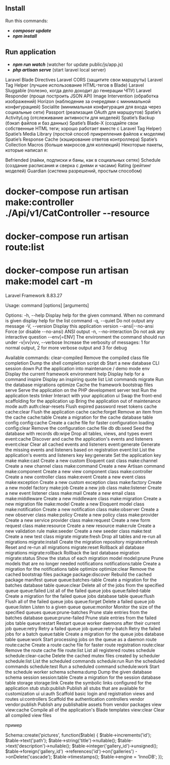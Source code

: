 ## Install

Run this commands:

- <b><i>composer update</i></b>
- <b><i>npm install</i></b>

## Run application

- <b><i>npm run watch</i></b> (watcher for update public/js/app.js)
- <b><i>php artisan serve</i></b>  (start laravel local server)






Laravel Blade Directives
Laravel CORS (защитите свои маршруты)
Laravel Tag Helper (лучшее использование HTML-тегов в Blade)
Laravel Sluggable (полезно, когда дело доходит до генерации ЧПУ)
Laravel Responder (проще построить JSON API)
Image Intervention (обработка изображений)
Horizon (наблюдение за очередями с минимальной конфигурацией)
Socialite (минимальная конфигурация для входа через социальные сети)
Passport (реализация OAuth для маршрутов)
Spatie’s ActivityLog (отслеживание активности для моделей)
Spatie’s Backup (бэкап файлов и баз данных)
Spatie’s Blade-X (создайте свои собственные HTML теги; хорошо работает вместе с Laravel Tag Helper)
Spatie’s Media Library (простой способ прикрепления файлов к моделям)
Spatie’s Response Cache (кэширование ответов контроллера)
Spatie’s Collection Macros (больше макросов для коллекций)
Некоторые пакеты, которые написал я:

Befriended (лайки, подписки и баны, как в социальных сетях)
Schedule (создание расписания и сверка с днями и часами)
Rating (рейтинг моделей)
Guardian (система разрешений, простым способом)



# docker-compose run artisan make:controller ./Api/v1/CatController --resource
# docker-compose run artisan route:list
# docker-compose run  artisan make:model cart  -m





Laravel Framework 8.83.27

Usage:
  command [options] [arguments]

Options:
  -h, --help            Display help for the given command. When no command is given display help for the list command
  -q, --quiet           Do not output any message
  -V, --version         Display this application version
      --ansi|--no-ansi  Force (or disable --no-ansi) ANSI output
  -n, --no-interaction  Do not ask any interactive question
      --env[=ENV]       The environment the command should run under
  -v|vv|vvv, --verbose  Increase the verbosity of messages: 1 for normal output, 2 for more verbose output and 3 for debug

Available commands:
  clear-compiled        Remove the compiled class file
  completion            Dump the shell completion script
  db                    Start a new database CLI session
  down                  Put the application into maintenance / demo mode
  env                   Display the current framework environment
  help                  Display help for a command
  inspire               Display an inspiring quote
  list                  List commands
  migrate               Run the database migrations
  optimize              Cache the framework bootstrap files
  serve                 Serve the application on the PHP development server
  test                  Run the application tests
  tinker                Interact with your application
  ui                    Swap the front-end scaffolding for the application
  up                    Bring the application out of maintenance mode
 auth
  auth:clear-resets     Flush expired password reset tokens
 cache
  cache:clear           Flush the application cache
  cache:forget          Remove an item from the cache
  cache:table           Create a migration for the cache database table
 config
  config:cache          Create a cache file for faster configuration loading
  config:clear          Remove the configuration cache file
 db
  db:seed               Seed the database with records
  db:wipe               Drop all tables, views, and types
 event
  event:cache           Discover and cache the application's events and listeners
  event:clear           Clear all cached events and listeners
  event:generate        Generate the missing events and listeners based on registration
  event:list            List the application's events and listeners
 key
  key:generate          Set the application key
 make
  make:cast             Create a new custom Eloquent cast class
  make:channel          Create a new channel class
  make:command          Create a new Artisan command
  make:component        Create a new view component class
  make:controller       Create a new controller class
  make:event            Create a new event class
  make:exception        Create a new custom exception class
  make:factory          Create a new model factory
  make:job              Create a new job class
  make:listener         Create a new event listener class
  make:mail             Create a new email class
  make:middleware       Create a new middleware class
  make:migration        Create a new migration file
  make:model            Create a new Eloquent model class
  make:notification     Create a new notification class
  make:observer         Create a new observer class
  make:policy           Create a new policy class
  make:provider         Create a new service provider class
  make:request          Create a new form request class
  make:resource         Create a new resource
  make:rule             Create a new validation rule
  make:seeder           Create a new seeder class
  make:test             Create a new test class
 migrate
  migrate:fresh         Drop all tables and re-run all migrations
  migrate:install       Create the migration repository
  migrate:refresh       Reset and re-run all migrations
  migrate:reset         Rollback all database migrations
  migrate:rollback      Rollback the last database migration
  migrate:status        Show the status of each migration
 model
  model:prune           Prune models that are no longer needed
 notifications
  notifications:table   Create a migration for the notifications table
 optimize
  optimize:clear        Remove the cached bootstrap files
 package
  package:discover      Rebuild the cached package manifest
 queue
  queue:batches-table   Create a migration for the batches database table
  queue:clear           Delete all of the jobs from the specified queue
  queue:failed          List all of the failed queue jobs
  queue:failed-table    Create a migration for the failed queue jobs database table
  queue:flush           Flush all of the failed queue jobs
  queue:forget          Delete a failed queue job
  queue:listen          Listen to a given queue
  queue:monitor         Monitor the size of the specified queues
  queue:prune-batches   Prune stale entries from the batches database
  queue:prune-failed    Prune stale entries from the failed jobs table
  queue:restart         Restart queue worker daemons after their current job
  queue:retry           Retry a failed queue job
  queue:retry-batch     Retry the failed jobs for a batch
  queue:table           Create a migration for the queue jobs database table
  queue:work            Start processing jobs on the queue as a daemon
 route
  route:cache           Create a route cache file for faster route registration
  route:clear           Remove the route cache file
  route:list            List all registered routes
 schedule
  schedule:clear-cache  Delete the cached mutex files created by scheduler
  schedule:list         List the scheduled commands
  schedule:run          Run the scheduled commands
  schedule:test         Run a scheduled command
  schedule:work         Start the schedule worker
 schema
  schema:dump           Dump the given database schema
 session
  session:table         Create a migration for the session database table
 storage
  storage:link          Create the symbolic links configured for the application
 stub
  stub:publish          Publish all stubs that are available for customization
 ui
  ui:auth               Scaffold basic login and registration views and routes
  ui:controllers        Scaffold the authentication controllers
 vendor
  vendor:publish        Publish any publishable assets from vendor packages
 view
  view:cache            Compile all of the application's Blade templates
  view:clear            Clear all compiled view files







  пример 

  Schema::create('pictures', function($table)
{
    $table->increments('id');
    $table->text('path');
    $table->string('title')->nullable();
    $table->text('description')->nullable();
    $table->integer('gallery_id')->unsigned();
    $table->foreign('gallery_id')
        ->references('id')->on('galleries')
        ->onDelete('cascade');
    $table->timestamps();
    $table->engine = 'InnoDB';
});